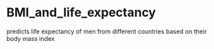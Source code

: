 # BMI_and_life_expectancy
predicts life expectancy of men from different countries based on their body mass index
